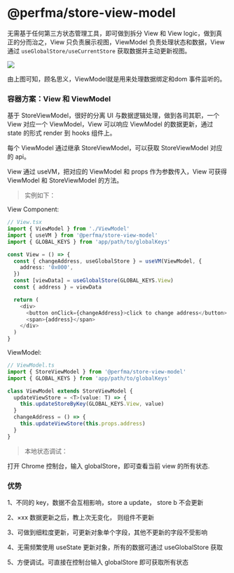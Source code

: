# @perfma/store-view-model

无需基于任何第三方状态管理工具，即可做到拆分 View 和 View logic，做到真正的分而治之，View 只负责展示视图，ViewModel 负责处理状态和数据，View 通过 `useGlobalStore/useCurrentStore` 获取数据并主动更新视图。

<img src="https://media.perfma.net/guitar/image/WBLaY17t9r4rqA4NeKQnX.png" />

由上图可知，顾名思义，ViewModel就是用来处理数据绑定和dom 事件监听的。

### 容器方案：View 和 ViewModel


基于 StoreViewModel，很好的分离 UI 与数据逻辑处理，做到各司其职，一个 View 对应一个 ViewModel，View 可以响应 ViewModel 的数据更新，通过 state 的形式 render 到 hooks 组件上。

每个 ViewModel 通过继承 StoreViewModel，可以获取 StoreViewModel 对应的 api。

View 通过 useVM，把对应的 ViewModel 和 props 作为参数传入，View 可获得 ViewModel 和 StoreViewModel 的方法。

> 实例如下：

View Component:

```ts
// View.tsx
import { ViewModel } from './ViewModel'
import { useVM } from '@perfma/store-view-model'
import { GLOBAL_KEYS } from 'app/path/to/globalKeys'

const View = () => {
  const { changeAddress, useGlobalStore } = useVM(ViewModel, {
    address: '0x000',
  })
  const [viewData] = useGlobalStore(GLOBAL_KEYS.View)
  const { address } = viewData

  return (
    <div>
      <button onClick={changeAddress}>click to change address</button>
      <span>{address}</span>
    </div>
  )
}
```

ViewModel:

```ts
// ViewModel.ts
import { StoreViewModel } from '@perfma/store-view-model'
import { GLOBAL_KEYS } from 'app/path/to/globalKeys'

class ViewModel extends StoreViewModel {
  updateViewStore = <T>(value: T) => {
    this.updateStoreByKey(GLOBAL_KEYS.View, value)
  }
  changeAddress = () => {
    this.updateViewStore(this.props.address)
  }
}
```

> 本地状态调试：

打开 Chrome 控制台，输入 globalStore，即可查看当前 view 的所有状态.

### 优势

1、不同的 key，数据不会互相影响，store a update， store b 不会更新

2、×xx 数据更新之后，教上次无变化， 则组件不更新

3、可做到细粒度更新，可更新对象单个字段，其他不更新的字段不受影响

4、无需频繁使用 useState 更新对象，所有的数据可通过 useGlobalStore 获取

5、方便调试。可直接在控制台输入 globalStore 即可获取所有状态
